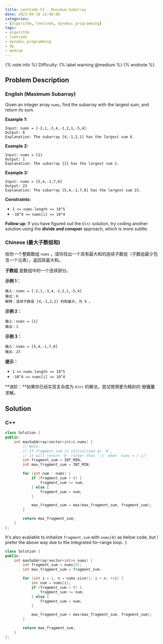 ```yaml
---
title: LeetCode 53 - Maximum Subarray
date: 2023-04-19 22:00:00
categories:
- [algorithm, leetcode, dynamic_programming]
tags:
- algorithm
- leetcode
- dynamic_programming
- dp
- medium
---
```


{% note info %}
Difficulty: {% label warning @medium %}
{% endnote %}

## Problem Description

### English (Maximum Subarray)

Given an integer array `nums`, find the subarray with the largest sum, and return its sum.

**Example 1:**

```log
Input: nums = [-2,1,-3,4,-1,2,1,-5,4]
Output: 6
Explanation: The subarray [4,-1,2,1] has the largest sum 6.
```

**Example 2:**

```log
Input: nums = [1]
Output: 1
Explanation: The subarray [1] has the largest sum 1.
```

**Example 3:**

```log
Input: nums = [5,4,-1,7,8]
Output: 23
Explanation: The subarray [5,4,-1,7,8] has the largest sum 23.
```

**Constraints:**

- `1 <= nums.length <= 10^5`
- `-10^4 <= nums[i] <= 10^4`

**Follow up:** If you have figured out the `O(n)` solution, try coding another solution using the **divide and conquer** approach, which is more subtle.

### Chinese (最大子数组和)

给你一个整数数组 `nums` ，请你找出一个具有最大和的连续子数组（子数组最少包含一个元素），返回其最大和。

**子数组** 是数组中的一个连续部分。

**示例 1：**

```log
输入：nums = [-2,1,-3,4,-1,2,1,-5,4]
输出：6
解释：连续子数组 [4,-1,2,1] 的和最大，为 6 。
```

**示例 2：**

```log
输入：nums = [1]
输出：1
```

**示例 3：**

```log
输入：nums = [5,4,-1,7,8]
输出：23
```

**提示：**

- `1 <= nums.length <= 10^5`
- `-10^4 <= nums[i] <= 10^4`

**进阶：**如果你已经实现复杂度为 `O(n)` 的解法，尝试使用更为精妙的 **分治法** 求解。

## Solution

### C++

```C++
class Solution {
public:
    int maxSubArray(vector<int>& nums) {
        // Note:
        // If fragment_sum is initialized as `0`,
        // it will return `0` rather than `-1` when `nums = [-1]`
        int fragment_sum = INT_MIN;
        int max_fragment_sum = INT_MIN;

        for (int num : nums) {
            if (fragment_sum > 0) {
                fragment_sum += num;
            } else {
                fragment_sum = num;
            }

            max_fragment_sum = max(max_fragment_sum, fragment_sum);
        }

        return max_fragment_sum;
    }
};
```

It's also available to initialize `fragment_sum` with `nums[0]` as below code, but I prefer the above way due to the integrated for-range loop. :)

```C++
class Solution {
public:
    int maxSubArray(vector<int>& nums) {
        int fragment_sum = nums[0];
        int max_fragment_sum = fragment_sum;

        for (int i = 1, n = nums.size(); i < n; ++i) {
            int num = nums[i];
            if (fragment_sum > 0) {
                fragment_sum += num;
            } else {
                fragment_sum = num;
            }

            max_fragment_sum = max(max_fragment_sum, fragment_sum);
        }

        return max_fragment_sum;
    }
};
```
